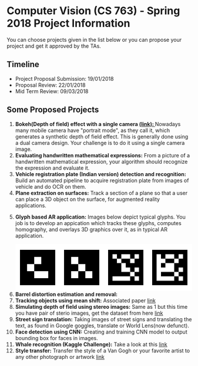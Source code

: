 <h1>Computer Vision (CS 763) - Spring 2018 Project Information</h1>
You can choose projects given in the list below or you can propose your project and get it approved by the TAs.
<h2>Timeline</h2>
<ul>
  <li>Project Proposal Submission: 19/01/2018
  <li>Proposal Review: 22/01/2018
  <li>Mid Term Review: 09/03/2018
</ul>

<h2>Some Proposed Projects</h2>
<ol>
<li><b>Bokeh(Depth of field) effect with a single camera <a href="https://en.wikipedia.org/wiki/Bokeh">(link): </b></a>Nowadays many mobile camera have "portrait mode", as they call it, which generates a synthetic depth of field effect. This is generally done using a dual camera design. Your challenge is to do it using a single camera image.
<li><b>Evaluating handwritten mathematical expressions:</b> From a picture of a handwritten mathematical expression, your algorithm should recognize the expression and evaluate it.
<li><b>Vehicle registration plate (Indian version) detection and recognition:</b> Build an automated pipeline to acquire registration plate from images of vehicle and do OCR on them.
<li><b>Plane extraction on surfaces:</b> Track a section of a plane so that a user can place a 3D object on the surface, for augmented reality applications.
<li><p><b>Glyph based AR application:</b> Images below depict typical glyphs. You job is to develop an appication which tracks these glyphs, computes homography, and overlays 3D graphics over it, as in typical AR application.</p><img style="display:block;
   margin-left:auto;margin-right:auto;" src="glyphs_sample.png">
<li><b>Barrel distortion estimation and removal:</b> 
<li><b>Tracking objects using mean shift:</b> Associated paper <a href="http://comaniciu.net/Papers/MsTracking.pdf">link</a>
<li><b>Simulating depth of field using stereo images:</b> Same as 1 but this time you have pair of sterio images, get the dataset from here <a href="http://vision.middlebury.edu/stereo/data/2014/">link</a>
<li><b>Street sign translation:</b> Taking images of street signs and translating the text, as found in Google goggles, translate or World Lens(now defunct).
<li><b>Face detection using CNN:</b> Creating and training CNN model to output bounding box for faces in images.
<li><b>Whale recognition (Kaggle Challenge):</b> Take a look at this <a href="https://www.kaggle.com/c/noaa-right-whale-recognition">link</a>
<li><b>Style transfer:</b> Transfer the style of a Van Gogh or your favorite artist to any other photograph or artwork <a href="http://genekogan.com/images/style-transfer/ml_cubist_expressionist_impressionist.jpg">link</a>

</ol>
